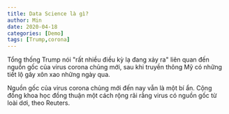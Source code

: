 ```yaml
---
title: Data Science là gì?
author: Min 
date: 2020-04-18 
categories: [Demo]
tags: [Trump,corona]
---
```


Tổng thống Trump nói "rất nhiều điều kỳ lạ đang xảy ra" liên quan đến nguồn gốc của
virus corona chủng mới, sau khi truyền thông Mỹ có những tiết lộ gây xôn xao những ngày qua.

Nguồn gốc của virus corona chủng mới đến nay vẫn là một bí ẩn. Cộng đồng khoa học đồng thuận 
một cách rộng rãi rằng virus có nguồn gốc từ loài dơi, theo Reuters.